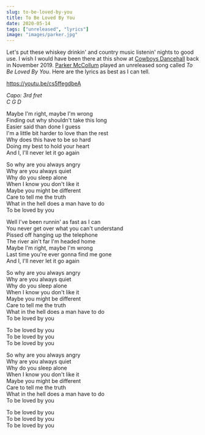 ```yaml
---
slug: to-be-loved-by-you
title: To Be Loved By You
date: 2020-05-14
tags: ["unreleased", "lyrics"]
image: "images/parker.jpg"
---
```


Let's put these whiskey drinkin' and country music listenin' nights to good use. I wish I would have been there at this show at [Cowboys Dancehall][cowboys] back in November 2019. [Parker McCollum][parker] played an unreleased song called _To Be Loved By You_. Here are the lyrics as best as I can tell.

https://youtu.be/cs5ffegdbeA

_Capo: 3rd fret_  
_C G D_

Maybe I'm right, maybe I'm wrong  
Finding out why shouldn't take this long  
Easier said than done I guess  
I'm a little bit harder to love than the rest  
Why does this have to be so hard  
Doing my best to hold your heart  
And I, I'll never let it go again

So why are you always angry  
Why are you always quiet  
Why do you sleep alone  
When I know you don't like it  
Maybe you might be different  
Care to tell me the truth  
What in the hell does a man have to do  
To be loved by you

Well I've been runnin' as fast as I can  
You never get over what you can't understand  
Pissed off hanging up the telephone  
The river ain't far I'm headed home  
Maybe I'm right, maybe I'm wrong  
Last time you're ever gonna find me gone  
And I, I'll never let it go again

So why are you always angry  
Why are you always quiet  
Why do you sleep alone  
When I know you don't like it  
Maybe you might be different  
Care to tell me the truth  
What in the hell does a man have to do  
To be loved by you

To be loved by you  
To be loved by you  
To be loved by you

So why are you always angry  
Why are you always quiet  
Why do you sleep alone  
When I know you don't like it  
Maybe you might be different  
Care to tell me the truth  
What in the hell does a man have to do  
To be loved by you

To be loved by you  
To be loved by you  
To be loved by you

[cowboys]: https://facebook.com/CowboysDancehallSanAntonio
[parker]: https://parkermccollum.com
